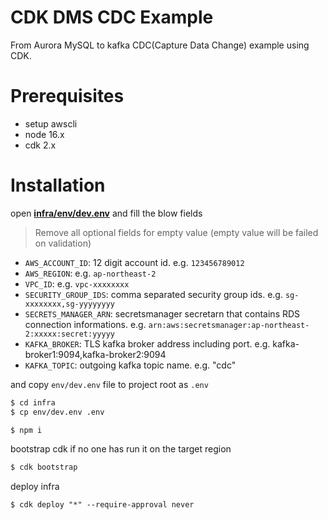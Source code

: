 # CDK DMS CDC Example

From Aurora MySQL to kafka CDC(Capture Data Change) example using CDK.

# Prerequisites

- setup awscli
- node 16.x
- cdk 2.x

# Installation

open [**infra/env/dev.env**](/infra/env/dev.env) and fill the blow fields

> Remove all optional fields for empty value (empty value will be failed on validation)

- `AWS_ACCOUNT_ID`: 12 digit account id. e.g. `123456789012`
- `AWS_REGION`: e.g. `ap-northeast-2`
- `VPC_ID`: e.g. `vpc-xxxxxxxx`
- `SECURITY_GROUP_IDS`: comma separated security group ids. e.g. `sg-xxxxxxxx,sg-yyyyyyyy`
- `SECRETS_MANAGER_ARN`: secretsmanager secretarn that contains RDS connection informations. e.g. `arn:aws:secretsmanager:ap-northeast-2:xxxxx:secret:yyyyy`
- `KAFKA_BROKER`: TLS kafka broker address including port. e.g. kafka-broker1:9094,kafka-broker2:9094
- `KAFKA_TOPIC`: outgoing kafka topic name. e.g. "cdc"

and copy `env/dev.env` file to project root as `.env`

```bash
$ cd infra
$ cp env/dev.env .env
```

```bash
$ npm i
```

bootstrap cdk if no one has run it on the target region

```bash
$ cdk bootstrap
```

deploy infra

```
$ cdk deploy "*" --require-approval never
```
